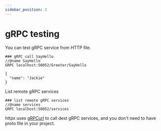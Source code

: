 ```yaml
---
sidebar_position: 2
---
```


# gRPC testing

You can test gRPC service from HTTP file.

```
### gRPC call SayHello
//@name SayHello
GRPC localhost:50052/Greeter/SayHello

{
  "name": "Jackie"
}
```

List remote gRPC services

```
### list remote gRPC services
//@name services
GRPC localhost:50052/services

```

httpx uses [gRPCurl](https://github.com/fullstorydev/grpcurl) to call dest gRPC services,
and you don't need to have proto file in your project.
